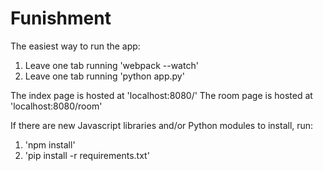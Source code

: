 # Funishment

The easiest way to run the app:

1. Leave one tab running 'webpack --watch'
2. Leave one tab running 'python app.py'

The index page is hosted at 'localhost:8080/'
The room page is hosted at 'localhost:8080/room'

If there are new Javascript libraries and/or Python modules to install, run:

1. 'npm install'
2. 'pip install -r requirements.txt'